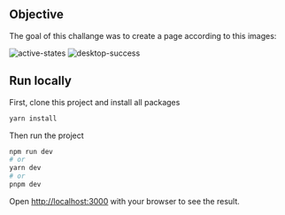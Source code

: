 ## Objective

The goal of this challange was to create a page according to this images:

![active-states](https://github.com/Adamy96/newsletter-form/assets/34045326/2103e674-eae3-45cb-9e03-82f487f0a538)
![desktop-success](https://github.com/Adamy96/newsletter-form/assets/34045326/8470f314-7bbd-4844-bdd2-b527d8dd1d03)


## Run locally

First, clone this project and install all packages

```bash
yarn install
```

Then run the project

```bash
npm run dev
# or
yarn dev
# or
pnpm dev
```

Open [http://localhost:3000](http://localhost:3000) with your browser to see the result.
